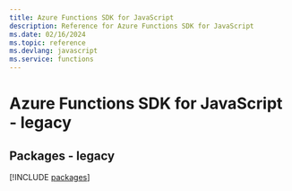 ```yaml
---
title: Azure Functions SDK for JavaScript
description: Reference for Azure Functions SDK for JavaScript
ms.date: 02/16/2024
ms.topic: reference
ms.devlang: javascript
ms.service: functions
---
```

# Azure Functions SDK for JavaScript - legacy
## Packages - legacy
[!INCLUDE [packages](functions-index.md)]